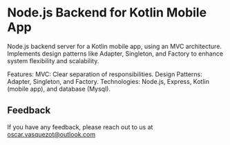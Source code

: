 # Node.js Backend for Kotlin Mobile App

Node.js backend server for a Kotlin mobile app, using an MVC architecture. Implements design patterns like Adapter, Singleton, and Factory to enhance system flexibility and scalability.

Features:
MVC: Clear separation of responsibilities.
Design Patterns: Adapter, Singleton, and Factory.
Technologies: Node.js, Express, Kotlin (mobile app), and database (Mysql).

## Feedback

If you have any feedback, please reach out to us at oscar.vasquezot@outlook.com

